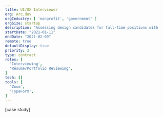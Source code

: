 ```yaml
---
title: UI/UX Interviewer
org: Arc.dev
orgIndustry: [ 'nonprofit', 'government' ]
orgSize: startup
description: "Assessing design candidates for full-time positions with Arc’s clients."
startDate: "2021-01-11"
endDate: "2021-02-09"
remote: true
defaultDisplay: true
priority: 2
type: contract
roles: [
  'Interviewing',
  'Résumé/Portfolio Reviewing',
]
tech: []
tools: [
  'Zoom',
  'TypeForm',
]
---
```


[case study]